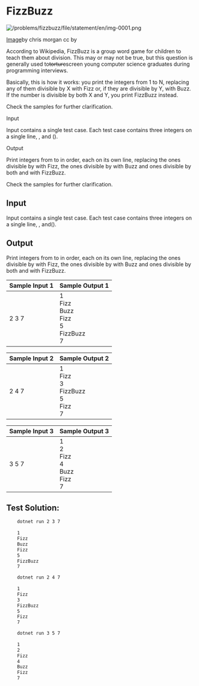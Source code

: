 # FizzBuzz

![/problems/fizzbuzz/file/statement/en/img-0001.png](https://open.kattis.com/problems/fizzbuzz/file/statement/en/img-0001.png)

[Image](https://chrismorgan.info/media/images/rust-fizzbuzz.svg)by chris morgan cc by

According to Wikipedia, FizzBuzz is a group word game for children to teach them about division. This may or may not be
true, but this question is generally used to~~torture~~screen young computer science graduates during programming
interviews.

Basically, this is how it works: you print the integers from 1 to N, replacing any of them divisible by X with Fizz or,
if they are divisible by Y, with Buzz. If the number is divisible by both X and Y, you print FizzBuzz instead.

Check the samples for further clarification.

Input

Input contains a single test case. Each test case contains three integers on a single line, , and  ().

Output

Print integers from to in order, each on its own line, replacing the ones divisible by with Fizz, the ones divisible by
with Buzz and ones divisible by both and with FizzBuzz.

Check the samples for further clarification.

## Input

Input contains a single test case. Each test case contains three integers on a single line, , and().

## Output

Print integers from to in order, each on its own line, replacing the ones divisible by with Fizz, the ones divisible by
with Buzz and ones divisible by both and with FizzBuzz.

| Sample Input 1 | Sample Output 1                                 |
|----------------|-------------------------------------------------|
| 2 3 7          | 1<br>Fizz<br>Buzz<br>Fizz<br>5<br>FizzBuzz<br>7 |

| Sample Input 2 | Sample Output 2                              |
|----------------|----------------------------------------------|
| 2 4 7          | 1<br>Fizz<br>3<br>FizzBuzz<br>5<br>Fizz<br>7 |

| Sample Input 3 | Sample Output 3                          |
|----------------|------------------------------------------|
| 3 5 7          | 1<br>2<br>Fizz<br>4<br>Buzz<br>Fizz<br>7 |

## Test Solution:

```bash
    dotnet run 2 3 7
    
    1
    Fizz
    Buzz
    Fizz
    5
    FizzBuzz
    7
```

```bash
    dotnet run 2 4 7
    
    1
    Fizz
    3
    FizzBuzz
    5
    Fizz
    7
```

```bash
    dotnet run 3 5 7
    
    1
    2
    Fizz
    4
    Buzz
    Fizz
    7
```